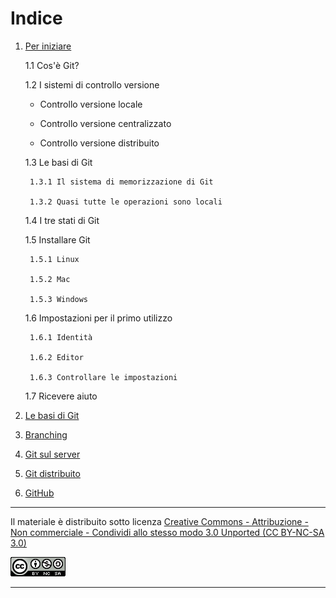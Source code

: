 # Indice

1. [Per iniziare][cap1]

    1.1 Cos'è Git?
    
    1.2 I sistemi di controllo versione
    
    - Controllo versione locale
        
    - Controllo versione centralizzato
        
    - Controllo versione distribuito
    
    1.3 Le basi di Git
        
        1.3.1 Il sistema di memorizzazione di Git
        
        1.3.2 Quasi tutte le operazioni sono locali
    
    1.4 I tre stati di Git
    
    1.5 Installare Git
        
        1.5.1 Linux
        
        1.5.2 Mac
        
        1.5.3 Windows
    
    1.6 Impostazioni per il primo utilizzo
        
        1.6.1 Identità
        
        1.6.2 Editor
        
        1.6.3 Controllare le impostazioni
    
    1.7 Ricevere aiuto

2. [Le basi di Git][cap2] 
3. [Branching][cap3] 
4. [Git sul server][cap4]
5. [Git distribuito][cap5]
6. [GitHub][cap6]

[cap1]: https://github.com/FraClem/GitTutorial/blob/master/1.%20Per%20iniziare.md
[cap2]: https://github.com/FraClem/GitTutorial/blob/master/2.%20Le%20basi%20di%20Git.md
[cap3]: https://github.com/FraClem/GitTutorial/blob/master/3.%20Branching.md
[cap4]: https://github.com/FraClem/GitTutorial/blob/master/4.%20Git%20sul%20server.md
[cap5]: https://github.com/FraClem/GitTutorial/blob/master/5.%20Git%20distribuito.md
[cap6]: https://github.com/FraClem/GitTutorial/blob/master/6.%20GitHub.md

---

Il materiale è distribuito sotto licenza [Creative Commons - Attribuzione - Non commerciale - Condividi allo stesso modo 3.0 Unported (CC BY-NC-SA 3.0)][licenza]

![Licenza CC BY-NC-SA 3.0](license.png "Licenza CC BY-NC-SA 3.0")

[licenza]: https://creativecommons.org/licenses/by-nc-sa/3.0/

---
